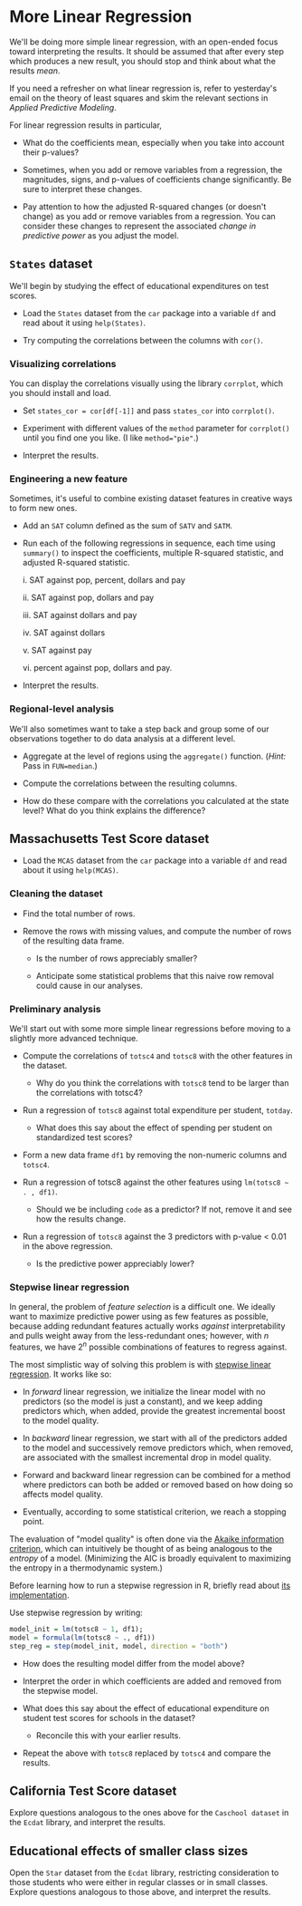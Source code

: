 More Linear Regression
======================

We'll be doing more simple linear regression, with an open-ended focus toward interpreting the results. It should be assumed that after every step which produces a new result, you should stop and think about what the results *mean*.

If you need a refresher on what linear regression is, refer to yesterday's email on the theory of least squares and skim the relevant sections in *Applied Predictive Modeling*.

For linear regression results in particular,

* What do the coefficients mean, especially when you take into account their p-values?

* Sometimes, when you add or remove variables from a regression, the magnitudes, signs, and p-values of coefficients change significantly. Be sure to interpret these changes.

* Pay attention to how the adjusted R-squared changes (or doesn't change) as you add or remove variables from a regression. You can consider these changes to represent the associated *change in predictive power* as you adjust the model.

`States` dataset
----------------

We'll begin by studying the effect of educational expenditures on test scores.

* Load the `States` dataset from the `car` package into a variable `df` and read about it using `help(States)`.

* Try computing the correlations between the columns with `cor()`.

### Visualizing correlations ###

You can display the correlations visually using the library `corrplot`, which you should install and load.

* Set `states_cor = cor[df[-1]]` and pass `states_cor` into `corrplot()`.

* Experiment with different values of the `method` parameter for `corrplot()` until you find one you like. (I like `method="pie"`.)

* Interpret the results.

### Engineering a new feature ###

Sometimes, it's useful to combine existing dataset features in creative ways to form new ones.

* Add an `SAT` column defined as the sum of `SATV` and `SATM`. 

* Run each of the following regressions in sequence, each time using `summary()` to inspect the coefficients, multiple R-squared statistic, and adjusted R-squared statistic.

	i. SAT against pop, percent, dollars and pay

	ii. SAT against pop, dollars and pay 

	iii. SAT against dollars and pay

	iv. SAT against dollars

	v. SAT against pay

	vi. percent against pop, dollars and pay.

* Interpret the results.

### Regional-level analysis ###

We'll also sometimes want to take a step back and group some of our observations together to do data analysis at a different level.

* Aggregate at the level of regions using the `aggregate()` function. (*Hint:* Pass in `FUN=median`.)

* Compute the correlations between the resulting columns.

* How do these compare with the correlations you calculated at the state level? What do you think explains the difference?

Massachusetts Test Score dataset
--------------------------------

* Load the `MCAS` dataset from the `car` package into a variable `df` and read about it using `help(MCAS)`.

### Cleaning the dataset ###

* Find the total number of rows.

* Remove the rows with missing values, and compute the number of rows of the resulting data frame.

	* Is the number of rows appreciably smaller?

	* Anticipate some statistical problems that this naive row removal could cause in our analyses.

### Preliminary analysis ###

We'll start out with some more simple linear regressions before moving to a slightly more advanced technique.

* Compute the correlations of `totsc4` and `totsc8` with the other features in the dataset.

	* Why do you think the correlations with `totsc8` tend to be larger than the correlations with totsc4?

* Run a regression of `totsc8` against total expenditure per student, `totday`.

	* What does this say about the effect of spending per student on standardized test scores?  

* Form a new data frame `df1` by removing the non-numeric columns and `totsc4`.

* Run a regression of totsc8 against the other features using `lm(totsc8 ~ . , df1)`.

	* Should we be including `code` as a predictor? If not, remove it and see how the results change.

* Run a regression of `totsc8` against the 3 predictors with p-value < 0.01 in the above regression.

	* Is the predictive power appreciably lower? 

### Stepwise linear regression ###

In general, the problem of *feature selection* is a difficult one. We ideally want to maximize predictive power using as few features as possible, because adding redundant features actually works *against* interpretability and pulls weight away from the less-redundant ones; however, with $n$ features, we have $2^n$ possible combinations of features to regress against.

The most simplistic way of solving this problem is with [stepwise linear regression](http://people.duke.edu/~rnau/regstep.htm). It works like so:

* In *forward* linear regression, we initialize the linear model with no predictors (so the model is just a constant), and we keep adding predictors which, when added, provide the greatest incremental boost to the model quality.

* In *backward* linear regression, we start with all of the predictors added to the model and successively remove predictors which, when removed, are associated with the smallest incremental drop in model quality.

* Forward and backward linear regression can be combined for a method where predictors can both be added or removed based on how doing so affects model quality.

* Eventually, according to some statistical criterion, we reach a stopping point.

The evaluation of "model quality" is often done via the [Akaike information criterion](https://en.wikipedia.org/wiki/Akaike_information_criterion), which can intuitively be thought of as being analogous to the *entropy* of a model. (Minimizing the AIC is broadly equivalent to maximizing the entropy in a thermodynamic system.)

Before learning how to run a stepwise regression in R, briefly read about [its implementation](https://stat.ethz.ch/R-manual/R-devel/library/stats/html/step.html).

Use stepwise regression by writing:

```r
model_init = lm(totsc8 ~ 1, df1); 
model = formula(lm(totsc8 ~ ., df1))
step_reg = step(model_init, model, direction = "both")
```

* How does the resulting model differ from the model above?

* Interpret the order in which coefficients are added and removed from the stepwise model.

* What does this say about the effect of educational expenditure on student test scores for schools in the dataset?

	* Reconcile this with your earlier results.

* Repeat the above with `totsc8` replaced by `totsc4` and compare the results.

California Test Score dataset
-----------------------------

Explore questions analogous to the ones above for the `Caschool dataset` in the `Ecdat` library, and interpret the results.

Educational effects of smaller class sizes
------------------------------------------

Open the `Star` dataset from the `Ecdat` library, restricting consideration to those students who were either in regular classes or in small classes. Explore questions analogous to those above, and interpret the results. 